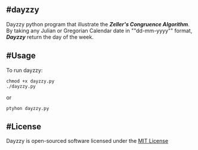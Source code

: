 #dayzzy
---

Dayzzy python program that illustrate the ***Zeller's Congruence Algorithm***.
By taking any Julian or Gregorian Calendar date  in ""dd-mm-yyyy"" format, ***Dayzzy*** return the day of the week.

#Usage
---
To run dayzzy:

```
chmod +x dayzzy.py
./dayzzy.py
```
or 

`ptyhon dayzzy.py`

#License
---

Dayzzy is open-sourced software licensed under the [MIT License](http://opensource.org/licenses/MIT)
